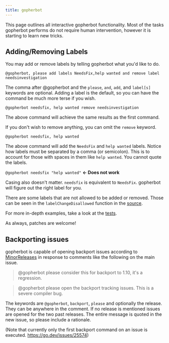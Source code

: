 ```yaml
---
title: gopherbot
---
```


This page outlines all interactive gopherbot functionality. Most of the tasks gopherbot performs do not require human intervention, however it is starting to learn new tricks.

## Adding/Removing Labels

You may add or remove labels by telling gopherbot what you'd like to do.

`@gopherbot, please add labels NeedsFix,help wanted and remove label needsinvestigation`

The comma after @gopherbot and the `please`, `and`, `add`, and `label[s]` keywords are optional. Adding a label is the default, so you can have the command be much more terse if you wish.

`@gopherbot needsfix, help wanted remove needsinvestigation`

The above command will achieve the same results as the first command.

If you don't wish to remove anything, you can omit the `remove` keyword.

`@gopherbot needsfix, help wanted`

The above command will add the `NeedsFix` and `help wanted` labels. Notice how labels must be separated by a comma (or semicolon). This is to account for those with spaces in them like `help wanted`. You cannot quote the labels.

`@gopherbot needsfix "help wanted"` **← Does not work**

Casing also doesn't matter. `needsfix` is equivalent to `NeedsFix`. gopherbot will figure out the right label for you.

There are some labels that are not allowed to be added or removed. Those can be seen in the `labelChangeDisallowed` function in the [source](https://github.com/golang/build/blob/master/cmd/gopherbot/gopherbot.go).

For more in-depth examples, take a look at the [tests](https://github.com/golang/build/blob/master/cmd/gopherbot/gopherbot_test.go).

As always, patches are welcome!

## Backporting issues

gopherbot is capable of opening backport issues according to [MinorReleases](https://go.dev/wiki/MinorReleases) in response to comments like the following on the main issue.

> @gopherbot please consider this for backport to 1.10, it's a regression.

> @gopherbot please open the backport tracking issues. This is a severe compiler bug.

The keywords are `@gopherbot`, `backport`, `please` and optionally the release. They can be anywhere in the comment. If no release is mentioned issues are opened for the two past releases. The entire message is quoted in the new issue, so please include a rationale.

(Note that currently only the first backport command on an issue is executed. https://go.dev/issues/25574)
